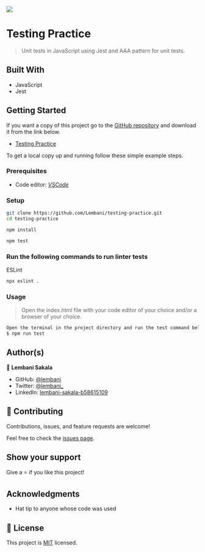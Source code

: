 ![](https://img.shields.io/badge/Microverse-blueviolet)

# Testing Practice
> Unit tests in JavaScript using Jest and AAA pattern for unit tests.

## Built With

- JavaScript
- Jest

## Getting Started

If you want a copy of this project go to the [GitHub repository](https://github.com/Lembani/testing-practice) and download it from the link below.

- [Testing Practice](git@github.com/Lembani/testing-practice.git)


To get a local copy up and running follow these simple example steps.

### Prerequisites

- Code editor: _[VSCode](https://code.visualstudio.com/)_

### Setup

```bash
git clone https://github.com/Lembani/testing-practice.git
cd testing-practice
```

```bash
npm install
```

```bash
npm test
```

### Run the following commands to run linter tests

ESLint
```bash
npx eslint .
```

### Usage

> Open the index.html file with your code editor of your choice and/or a browser of your choice.
```bash
Open the terminal in the project directory and run the test command below: 
$ npm run test
```
## Author(s)

👤 **Lembani Sakala**

- GitHub: [@lembani](https://github.com/lembani)
- Twitter: [@lembani_](https://twitter.com/lembani_)
- LinkedIn: [lembani-sakala-b58615109](https://linkedin.com/in/lembani-sakala-b58615109)

## 🤝 Contributing

Contributions, issues, and feature requests are welcome!

Feel free to check the [issues page](../../issues/).

## Show your support

Give a ⭐️ if you like this project!

## Acknowledgments

- Hat tip to anyone whose code was used

## 📝 License

This project is [MIT](./MIT.md) licensed.
